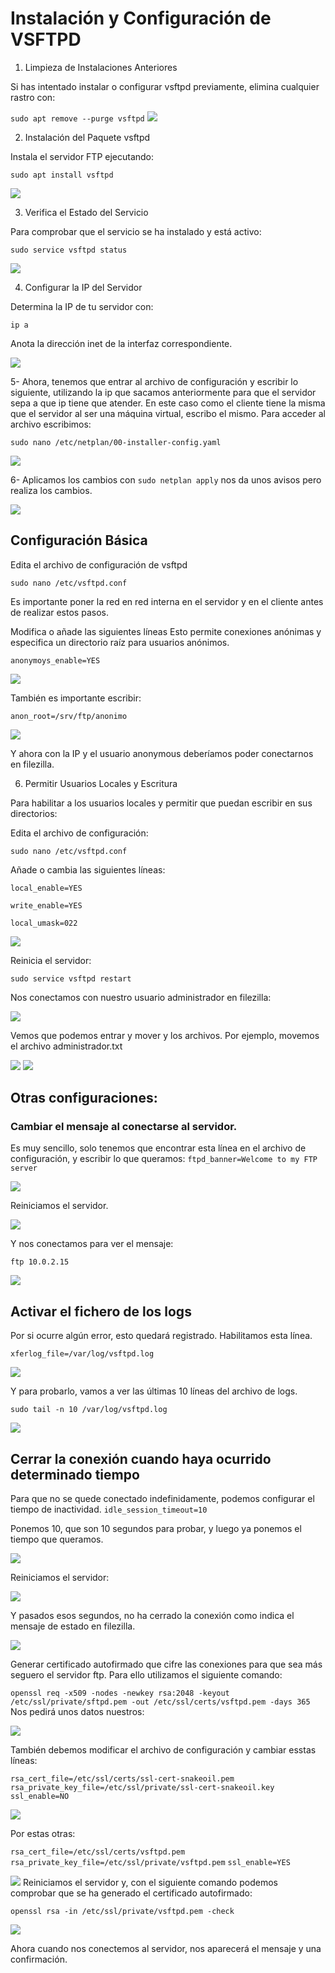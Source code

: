 # Instalación y Configuración de VSFTPD

1. Limpieza de Instalaciones Anteriores

Si has intentado instalar o configurar vsftpd previamente, elimina cualquier rastro con:

`sudo apt remove --purge vsftpd`
<img src="img/1.png">



2. Instalación del Paquete vsftpd

Instala el servidor FTP ejecutando:

`sudo apt install vsftpd`

<img src="img/2.png">

3. Verifica el Estado del Servicio


Para comprobar que el servicio se ha instalado y está activo:

`sudo service vsftpd status`

<img src="img/3.png">

4. Configurar la IP del Servidor

Determina la IP de tu servidor con:

`ip a`

Anota la dirección inet de la interfaz correspondiente.


<img src="img/4.png">


5- Ahora, tenemos que entrar al archivo de configuración y escribir lo siguiente, utilizando la ip que sacamos anteriormente para que el servidor sepa a que ip tiene que atender. En este caso como el cliente tiene la misma que el servidor al ser una máquina virtual, escribo el mismo.
Para acceder al archivo escribimos:

`sudo nano /etc/netplan/00-installer-config.yaml`

<img src="img/2024-11-21_18-11.png">

6- Aplicamos los cambios con `sudo netplan apply`
nos da unos avisos pero realiza los cambios.

<img src="img/2024-11-21_18-18.png">

## Configuración Básica

Edita el archivo de configuración de vsftpd

`sudo nano /etc/vsftpd.conf`

Es importante poner la red en red interna en el servidor y en el cliente antes de realizar estos pasos.

Modifica o añade las siguientes líneas
Esto permite conexiones anónimas y especifica un directorio raíz para usuarios anónimos.

`anonymoys_enable=YES`

<img src="img/paso11.png">

También es importante escribir:

`anon_root=/srv/ftp/anonimo`

<img src="img/paso2.png">

Y ahora con la IP y el usuario anonymous deberíamos poder conectarnos en filezilla.

6. Permitir Usuarios Locales y Escritura

Para habilitar a los usuarios locales y permitir que puedan escribir en sus directorios:

Edita el archivo de configuración:

`sudo nano /etc/vsftpd.conf`

Añade o cambia las siguientes líneas:

`local_enable=YES`

`write_enable=YES`

`local_umask=022`

<img src="img/imp.png">

Reinicia el servidor:

`sudo service vsftpd restart`

Nos conectamos con nuestro usuario administrador en filezilla:

<img src="img/2024-11-21_18-26.png">

Vemos que podemos entrar y mover y los archivos. Por ejemplo, movemos el archivo administrador.txt

<img src="img/2024-11-21_18-27.png">

<img src="img/2024-11-21_18-28.png">


## Otras configuraciones:

### Cambiar el mensaje al conectarse al servidor.
Es muy sencillo, solo tenemos que encontrar esta línea en el archivo de configuración, y escribir lo que queramos:
`ftpd_banner=Welcome to my FTP server`

<img src="img/mensaje1.png">

Reiniciamos el servidor.

<img src="img/mensaje2.png">

Y nos conectamos para ver el mensaje:

`ftp 10.0.2.15`

<img src="img/mensaje3.png">

## Activar el fichero de los logs
Por si ocurre algún error, esto quedará registrado.
Habilitamos esta línea.

`xferlog_file=/var/log/vsftpd.log`

<img src="img/log1.png">

Y para probarlo, vamos a ver las últimas 10 líneas del archivo de logs.

`sudo tail -n 10 /var/log/vsftpd.log`

<img src="img/log2.png">

## Cerrar la conexión cuando haya ocurrido determinado tiempo
Para que no se quede conectado indefinidamente, podemos configurar el tiempo de inactividad.
`idle_session_timeout=10`

Ponemos 10, que son 10 segundos para probar, y luego ya ponemos el tiempo que queramos.


<img src="img/timeout1.png">

Reiniciamos el servidor:

<img src="img/timeout2.png">

Y pasados esos segundos, no ha cerrado la conexión como indica el mensaje de estado en filezilla.

<img src="img/timeout3.png">

Generar certificado autofirmado que cifre las conexiones para que sea más seguero el servidor ftp.
Para ello utilizamos el siguiente comando:

`openssl req -x509 -nodes -newkey rsa:2048 -keyout /etc/ssl/private/sftpd.pem -out /etc/ssl/certs/vsftpd.pem -days 365
`
Nos pedirá unos datos nuestros:


<img src="img/certificado1.png">

También debemos modificar el archivo de configuración y cambiar esstas líneas:

`rsa_cert_file=/etc/ssl/certs/ssl-cert-snakeoil.pem`
`rsa_private_key_file=/etc/ssl/private/ssl-cert-snakeoil.key`
`ssl_enable=NO`

<img src="img/certificado2.png">

Por estas otras:

`rsa_cert_file=/etc/ssl/certs/vsftpd.pem`
`rsa_private_key_file=/etc/ssl/private/vsftpd.pem`
`ssl_enable=YES`

<img src="img/cert3.png">
Reiniciamos el servidor y, con el siguiente comando podemos comprobar que se ha generado el certificado autofirmado:

`openssl rsa -in /etc/ssl/private/vsftpd.pem -check`

<img src="img/cert4.png">

Ahora cuando nos conectemos al servidor, nos aparecerá el mensaje y una confirmación.